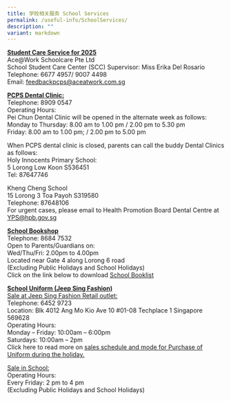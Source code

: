 ```yaml
---
title: 学校相关服务 School Services
permalink: /useful-info/SchoolServices/
description: ""
variant: markdown
---
```

<b><u>Student Care Service for 2025 </u></b><br>
Ace@Work Schoolcare Pte Ltd <br>
School Student Care Center (SCC) Supervisor: Miss Erika Del Rosario <br>
Telephone: 6677 4957/ 9007 4498 <br>
Email: [feedbackpcps@aceatwork.com.sg](feedbackpcps@aceatwork.com.sg) <br>

<b><u>PCPS Dental Clinic: </u></b><br>
Telephone: 8909 0547<br>
Operating Hours:<br>
Pei Chun Dental Clinic will be opened in the alternate week as follows:<br>
Monday to Thursday: 8.00 am to 1.00 pm / 2.00 pm to 5.30 pm <br>
Friday: 8.00 am to 1.00 pm; / 2.00 pm to 5.00 pm<br>

When PCPS dental clinic is closed, parents can call the buddy Dental Clinics as follows:<br>
Holy Innocents Primary School:<br>
5 Lorong Low Koon S536451<br>
Tel: 87647746<br>

Kheng Cheng School<br>
15 Lorong 3 Toa Payoh S319580<br>
Telephone: 87648106<br>
For urgent cases, please email to Health Promotion Board Dental Centre at [YPS@hpb.gov.sg](YPS@hpb.gov.sg)

<b><u>School Bookshop</u></b><br>
Telephone: 8684 7532 <br>
Open to Parents/Guardians on:<br>
Wed/Thu/Fri: 2.00pm to 4.00pm<br>
Located near Gate 4 along Lorong 6 road<br>
(Excluding Public Holidays and School Holidays)<br>
Click on the link below to download 
[School Booklist](https://drive.google.com/drive/folders/14YvSZ5iXTqfExPLiD9mKtfjT8aIi8ue9?usp=sharing)


<b><u>School Uniform (Jeep Sing Fashion)</u></b><br>
<u>Sale at Jeep Sing Fashion Retail outlet:</u><br>
Telephone: 6452 9723<br>
Location: 
Blk 4012 Ang Mo Kio Ave 10
#01-08 Techplace 1 Singapore 569628<br>
Operating Hours: <br>
Monday – Friday: 10:00am – 6:00pm<br>
Saturdays: 10:00am – 2pm<br>
Click here to read more on [sales schedule and mode for Purchase of Uniform during the holiday.](/files/School%20Services/PCPS_Uniform_Sale_Schedule_2023.pdf)

<u>Sale in School:</u><br>
Operating Hours: <br>
Every Friday: 2 pm to 4 pm<br>
(Excluding Public Holidays and School Holidays)<br>